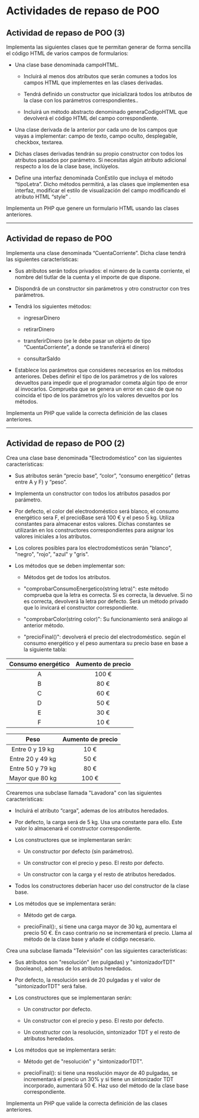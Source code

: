 # Actividades de repaso de POO

## Actividad de repaso de POO (3)

Implementa las siguientes clases que te permitan generar de forma sencilla el código HTML de varios campos de formularios:

- Una clase base denominada campoHTML.

  - Incluirá al menos dos atributos que serán comunes a todos los campos HTML que implementes en las clases derivadas.

  - Tendrá definido un constructor que inicializará todos los atributos de la clase con los parámetros correspondientes..

  - Incluirá un método abstracto denominado generaCodigoHTML que devolverá el código HTML del campo correspondiente.

- Una clase derivada de la anterior por cada uno de los campos que vayas a implementar: campo de texto, campo oculto, desplegable, checkbox, textarea.

- Dichas clases derivadas tendrán su propio constructor con todos los atributos pasados por parámetro. Si necesitas algún atributo adicional respecto a los de la clase base, inclúyelos.

- Define una interfaz denominada ConEstilo que incluya el método “tipoLetra”. Dicho métodos permitirá, a las clases que implementen esa interfaz, modificar el estilo de visualización del campo modificando el atributo HTML “style” .

Implementa un PHP que genere un formulario HTML usando las clases anteriores.

---
## Actividad de repaso de POO

Implementa una clase denominada “CuentaCorriente”. Dicha clase tendrá las siguientes características:

- Sus atributos serán todos privados: el número de la cuenta corriente, el nombre del tiutlar de la cuenta y el importe de que dispone.

- Dispondrá de un constructor sin parámetros y otro constructor con tres parámetros.

- Tendrá los siguientes métodos:

  - ingresarDinero

  - retirarDinero

  - transferirDinero (se le debe pasar un objerto de tipo “CuentaCorriente”, a donde se transferirá el dinero)

  - consultarSaldo

- Establece los parámetros que consideres necesarios en los métodos anteriores. Debes definir el tipo de los parámetros y de los valores devueltos para impedir que el programador cometa algún tipo de error al invocarlos. Comprueba que se genera un error en caso de que no coincida el tipo de los parámetros y/o los valores devueltos por los métodos.

Implementa un PHP que valide la correcta definición de las clases anteriores.

---

## Actividad de repaso de POO (2)

Crea una clase base denominada "Electrodoméstico" con las siguientes características:

- Sus atributos serán “precio base”, “color”, “consumo energético” (letras entre A y F) y “peso”.

- Implementa un constructor con todos los atributos pasados por parámetro.

- Por defecto, el color del electrodoméstico será blanco, el consumo energético sera F, el precioBase será 100 € y el peso 5 kg. Utiliza constantes para almacenar estos valores. Dichas constantes se utilizarán en los constructores correspondientes para asignar los valores iniciales a los atributos.

- Los colores posibles para los electrodomésticos serán "blanco", "negro", "rojo", "azul" y "gris".

- Los métodos que se deben implementar son:

  - Métodos get de todos los atributos.

  - "comprobarConsumoEnergetico(string letra)": este método comprueba que la letra es correcta. Si es correcta, la devuelve. Si no es correcta, devolverá la letra por defecto. Será un método privado que lo invicará el constructor correspondiente.

  - "comprobarColor(string color)": Su funcionamiento será análogo al anterior método.

  - "precioFinal()": devolverá el precio del electrodoméstico. según el consumo energético y el peso aumentara su precio base en base a la siguiente tabla:

| Consumo energético | Aumento de precio |
|:------------------:|:-----------------:|
| A                  | 100 €             |
| B                  | 80 €              |
| C                  | 60 €              |
| D                  | 50 €              |
| E                  | 30 €              |
| F                  | 10 €              |

|Peso              | Aumento de precio |
|:----------------:|:-----------------:|
| Entre 0 y 19 kg  | 10 €              |
| Entre 20 y 49 kg | 50 €              |
| Entre 50 y 79 kg | 80 €              |
| Mayor que 80 kg  | 100 €             |

Crearemos una subclase llamada "Lavadora" con las siguientes características:

- Incluirá el atributo “carga”, ademas de los atributos heredados.

- Por defecto, la carga será de 5 kg. Usa una constante para ello. Este valor lo almacenará el constructor correspondiente.

- Los constructores que se implementaran serán:

  - Un constructor por defecto (sin parámetros).

  - Un constructor con el precio y peso. El resto por defecto.

  - Un constructor con la carga y el resto de atributos heredados.

- Todos los constructores deberían hacer uso del constructor de la clase base.

- Los métodos que se implementara serán:

  - Método get de carga.

  - precioFinal():, si tiene una carga mayor de 30 kg, aumentara el precio 50 €. En caso contrario no se incrementará el precio. Llama al método de la clase base y añade el código necesario.

Crea una subclase llamada "Televisión" con las siguientes características:

- Sus atributos son "resolución" (en pulgadas) y "sintonizadorTDT" (booleano), ademas de los atributos heredados.

- Por defecto, la resolución será de 20 pulgadas y el valor de "sintonizadorTDT" será false.

- Los constructores que se implementaran serán:

  - Un constructor por defecto.

  - Un constructor con el precio y peso. El resto por defecto.

  - Un constructor con la resolución, sintonizador TDT y el resto de atributos heredados.

- Los métodos que se implementara serán:

  - Método get de "resolución" y "sintonizadorTDT".

  - precioFinal(): si tiene una resolución mayor de 40 pulgadas, se incrementará el precio un 30% y si tiene un sintonizador TDT incorporado, aumentará 50 €.  Haz uso del método de la clase base correspondiente.

Implementa un PHP que valide la correcta definición de las clases anteriores.
